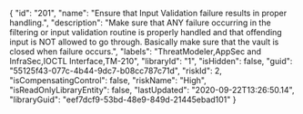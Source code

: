 {
  "id": "201",
  "name": "Ensure that Input Validation failure results in proper handling.",
  "description": "Make sure that ANY failure occurring in the filtering or input validation routine is properly handled and that offending input is NOT allowed to go through. Basically make sure that the vault is closed when failure occurs.",
  "labels": "ThreatModeler,AppSec and InfraSec,IOCTL Interface,TM-210",
  "libraryId": "1",
  "isHidden": false,
  "guid": "55125f43-077c-4b44-9dc7-b08cc787c71d",
  "riskId": 2,
  "isCompensatingControl": false,
  "riskName": "High",
  "isReadOnlyLibraryEntity": false,
  "lastUpdated": "2020-09-22T13:26:50.14",
  "libraryGuid": "eef7dcf9-53bd-48e9-849d-21445ebad101"
}